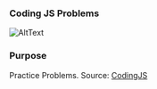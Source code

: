 ### Coding JS Problems
![AltText](https://media.giphy.com/media/l2JehuRsc3JNiFhGo/giphy.gif)


### Purpose
Practice Problems. Source: [CodingJS](https://the-winter.github.io/codingjs/)